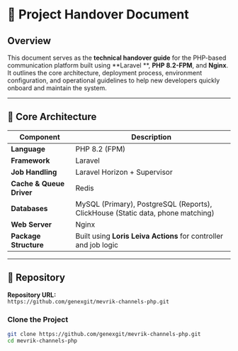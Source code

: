 # 🧭 Project Handover Document

## Overview

This document serves as the **technical handover guide** for the PHP-based communication platform built using **Laravel **, **PHP 8.2-FPM**, and **Nginx**.  
It outlines the core architecture, deployment process, environment configuration, and operational guidelines to help new developers quickly onboard and maintain the system.

---

## 🧱 Core Architecture

| Component | Description |
|------------|-------------|
| **Language** | PHP 8.2 (FPM) |
| **Framework** | Laravel |
| **Job Handling** | Laravel Horizon + Supervisor |
| **Cache & Queue Driver** | Redis |
| **Databases** | MySQL (Primary), PostgreSQL (Reports), ClickHouse (Static data, phone matching) |
| **Web Server** | Nginx |
| **Package Structure** | Built using **Loris Leiva Actions** for controller and job logic |

---

## 📂 Repository

**Repository URL:**  
`https://github.com/genexgit/mevrik-channels-php.git`

### Clone the Project

```bash
git clone https://github.com/genexgit/mevrik-channels-php.git
cd mevrik-channels-php
